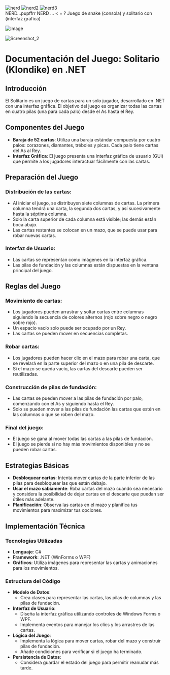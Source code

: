 
![nerd](https://github.com/user-attachments/assets/456e61f6-e9ff-4d69-ac55-d6fcea53da77)    ![nerd2](https://github.com/user-attachments/assets/105b0321-6b95-4359-82ab-d4145e0f2518)    ![nerd3](https://github.com/user-attachments/assets/f05938d5-fab8-4205-99e1-d8cff69c4525)   
NERD...pupffrr
NERD ... < = ? 
Juego de snake (consola) y solitario con (interfaz grafica) 

![image](https://github.com/user-attachments/assets/71357a0c-1984-4711-97ed-1a90ded5aea6)

![Screenshot_2](https://github.com/user-attachments/assets/b718d3f8-344e-4074-90b6-4b38078f2d40)


# Documentación del Juego: Solitario (Klondike) en .NET

## Introducción
El Solitario es un juego de cartas para un solo jugador, desarrollado en .NET con una interfaz gráfica. El objetivo del juego es organizar todas las cartas en cuatro pilas (una para cada palo) desde el As hasta el Rey.

## Componentes del Juego
- **Baraja de 52 cartas**: Utiliza una baraja estándar compuesta por cuatro palos: corazones, diamantes, tréboles y picas. Cada palo tiene cartas del As al Rey.
- **Interfaz Gráfica**: El juego presenta una interfaz gráfica de usuario (GUI) que permite a los jugadores interactuar fácilmente con las cartas.

## Preparación del Juego
### Distribución de las cartas:
- Al iniciar el juego, se distribuyen siete columnas de cartas. La primera columna tendrá una carta, la segunda dos cartas, y así sucesivamente hasta la séptima columna.
- Solo la carta superior de cada columna está visible; las demás están boca abajo.
- Las cartas restantes se colocan en un mazo, que se puede usar para robar nuevas cartas.

### Interfaz de Usuario:
- Las cartas se representan como imágenes en la interfaz gráfica.
- Las pilas de fundación y las columnas están dispuestas en la ventana principal del juego.

## Reglas del Juego
### Movimiento de cartas:
- Los jugadores pueden arrastrar y soltar cartas entre columnas siguiendo la secuencia de colores alternos (rojo sobre negro o negro sobre rojo).
- Un espacio vacío solo puede ser ocupado por un Rey.
- Las cartas se pueden mover en secuencias completas.

### Robar cartas:
- Los jugadores pueden hacer clic en el mazo para robar una carta, que se revelará en la parte superior del mazo o en una pila de descarte.
- Si el mazo se queda vacío, las cartas del descarte pueden ser reutilizadas.

### Construcción de pilas de fundación:
- Las cartas se pueden mover a las pilas de fundación por palo, comenzando con el As y siguiendo hasta el Rey.
- Solo se pueden mover a las pilas de fundación las cartas que estén en las columnas o que se roben del mazo.

### Final del juego:
- El juego se gana al mover todas las cartas a las pilas de fundación.
- El juego se pierde si no hay más movimientos disponibles y no se pueden robar cartas.

## Estrategias Básicas
- **Desbloquear cartas**: Intenta mover cartas de la parte inferior de las pilas para desbloquear las que están debajo.
- **Usar el mazo sabiamente**: Roba cartas del mazo cuando sea necesario y considera la posibilidad de dejar cartas en el descarte que puedan ser útiles más adelante.
- **Planificación**: Observa las cartas en el mazo y planifica tus movimientos para maximizar tus opciones.

## Implementación Técnica
### Tecnologías Utilizadas
- **Lenguaje**: C#
- **Framework**: .NET (WinForms o WPF)
- **Gráficos**: Utiliza imágenes para representar las cartas y animaciones para los movimientos.

### Estructura del Código
- **Modelo de Datos**:
  - Crea clases para representar las cartas, las pilas de columnas y las pilas de fundación.
- **Interfaz de Usuario**:
  - Diseña la interfaz gráfica utilizando controles de Windows Forms o WPF.
  - Implementa eventos para manejar los clics y los arrastres de las cartas.
- **Lógica del Juego**:
  - Implementa la lógica para mover cartas, robar del mazo y construir pilas de fundación.
  - Añade condiciones para verificar si el juego ha terminado.
- **Persistencia de Datos**:
  - Considera guardar el estado del juego para permitir reanudar más tarde.






